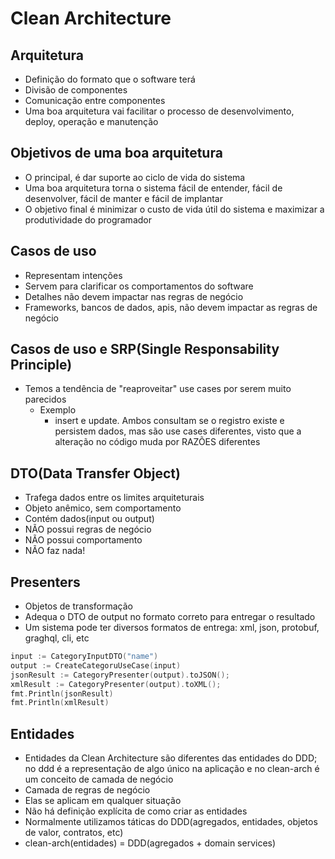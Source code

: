 # Clean Architecture

## Arquitetura
- Definição do formato que o software terá
- Divisão de componentes
- Comunicação entre componentes
- Uma boa arquitetura vai facilitar o processo de desenvolvimento, deploy, operação e manutenção

## Objetivos de uma boa arquitetura
- O principal, é dar suporte ao ciclo de vida do sistema
- Uma boa arquitetura torna o sistema fácil de entender, fácil de desenvolver, fácil de manter e fácil de implantar
- O objetivo final é minimizar o custo de vida útil do sistema e maximizar a produtividade do programador

## Casos de uso
- Representam intenções
- Servem para clarificar os comportamentos do software
- Detalhes não devem impactar nas regras de negócio
- Frameworks, bancos de dados, apis, não devem impactar as regras de negócio

## Casos de uso e SRP(Single Responsability Principle)
- Temos a tendência de "reaproveitar" use cases por serem muito parecidos
    - Exemplo
        - insert e update. Ambos consultam se o registro existe e persistem dados, mas são use cases diferentes, visto que a alteração no código muda por RAZÕES diferentes

## DTO(Data Transfer Object)
- Trafega dados entre os limites arquiteturais
- Objeto anêmico, sem comportamento
- Contém dados(input ou output)
- NÃO possui regras de negócio
- NÃO possui comportamento
- NÃO faz nada!

## Presenters
- Objetos de transformação
- Adequa o DTO de output no formato correto para entregar o resultado
- Um sistema pode ter diversos formatos de entrega: xml, json, protobuf, graghql, cli, etc
``` go
input := CategoryInputDTO("name")
output := CreateCategoruUseCase(input)
jsonResult := CategoryPresenter(output).toJSON();
xmlResult := CategoryPresenter(output).toXML();
fmt.Println(jsonResult)
fmt.Println(xmlResult)
```

## Entidades
- Entidades da Clean Architecture são diferentes das entidades do DDD; no ddd é a representação de algo único na aplicação e no clean-arch é um conceito de camada de negócio
- Camada de regras de negócio
- Elas se aplicam em qualquer situação
- Não há definição explícita de como criar as entidades
- Normalmente utilizamos táticas do DDD(agregados, entidades, objetos de valor, contratos, etc)
- clean-arch(entidades) = DDD(agregados + domain services)
